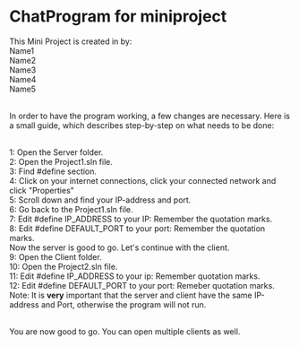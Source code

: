 # ChatProgram for miniproject
This Mini Project is created in by:<br>
Name1<br>
Name2<br>
Name3<br>
Name4<br>
Name5<br><br>

In order to have the program working, a few changes are necessary. Here is a small guide, which describes step-by-step on what needs to be done:<br><br>

1: Open the Server folder.<br>
2: Open the Project1.sln file.<br>
3: Find #define section.<br>
4: Click on your internet connections, click your connected network and click "Properties"<br>
5: Scroll down and find your IP-address and port.<br>
6: Go back to the Project1.sln file.<br>
7: Edit #define IP_ADDRESS to your IP: Remember the quotation marks.<br>
8: Edit #define DEFAULT_PORT to your port: Remember the quotation marks. <br>
Now the server is good to go. Let's continue with the client.<br>
9: Open the Client folder.<br>
10: Open the Project2.sln file.<br>
11: Edit #define IP_ADDRESS to your ip: Remember quotation marks.<br>
12: Edit #define DEFAULT_PORT to your port: Remeber quotation marks.<br>
Note: It is <b>very</b> important that the server and client have the same IP-address and Port, otherwise the program will not run.<br><br>

You are now good to go. You can open multiple clients as well.
